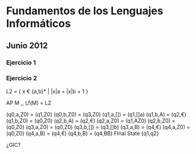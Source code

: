 # Fundamentos de los Lenguajes Informáticos
## Junio 2012

### Ejercicio 1


### Ejercicio 2
L2 = { x € {a,b}* | |x|a = |x|b + 1 }

AP M ,, Lf(M) = L2

(q0,a,Z0) = (q1,Z0)
(q0,b,Z0) = (q3,Z0)
(q1,a,[]) = (q1,[]a)
(q1,b,A)  = (q2,€)
(q1,b,Z0) = (q0,Z0)
(q2,b,A)  = (q2,€)
(q2,a,Z0) = (q1,AZ0)
(q2,b,Z0) = (q0,Z0)
(q3,a,Z0) = (q0,Z0)
(q3,b,[]) = (q3,[]b)
(q3,a,B)  = (q4,€)
(q4,a,Z0) = (q0,Z0)
(q4,a,B)  = (q4,€)
(q4,b,B)  = (q4,BB)
	FInal State {q1,q2}

¿GIC?

